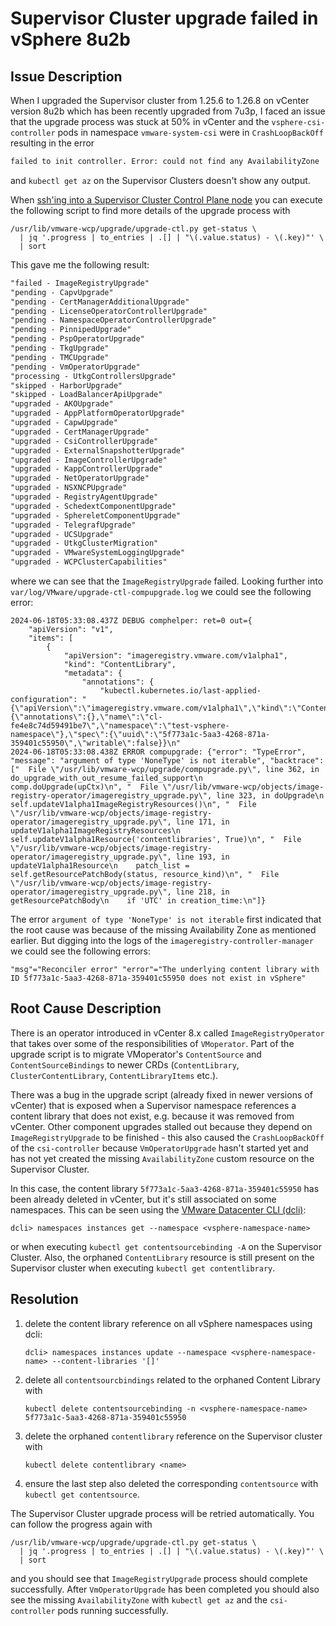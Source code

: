 # Supervisor Cluster upgrade failed in vSphere 8u2b

## Issue Description

When I upgraded the Supervisor cluster from 1.25.6 to 1.26.8 on vCenter version 8u2b which has been recently upgraded from 7u3p, I faced an issue that the upgrade process was stuck at 50% in vCenter and the `vsphere-csi-controller` pods in namespace `vmware-system-csi` were in `CrashLoopBackOff` resulting in the error

```markdown
failed to init controller. Error: could not find any AvailabilityZone
```

and `kubectl get az` on the Supervisor Clusters doesn't  show any output.

When [ssh'ing into a Supervisor Cluster Control Plane node](https://mappslearning.wordpress.com/2021/12/01/ssh-login-into-vsphere-with-tanzu-supervisor-cluster-nodes/) you can execute the following script to find more details of the upgrade process with

```shell
/usr/lib/vmware-wcp/upgrade/upgrade-ctl.py get-status \
  | jq '.progress | to_entries | .[] | "\(.value.status) - \(.key)"' \
  | sort
```

This gave me the following result:

```markdown
"failed - ImageRegistryUpgrade"
"pending - CapvUpgrade"
"pending - CertManagerAdditionalUpgrade"
"pending - LicenseOperatorControllerUpgrade"
"pending - NamespaceOperatorControllerUpgrade"
"pending - PinnipedUpgrade"
"pending - PspOperatorUpgrade"
"pending - TkgUpgrade"
"pending - TMCUpgrade"
"pending - VmOperatorUpgrade"
"processing - UtkgControllersUpgrade"
"skipped - HarborUpgrade"
"skipped - LoadBalancerApiUpgrade"
"upgraded - AKOUpgrade"
"upgraded - AppPlatformOperatorUpgrade"
"upgraded - CapwUpgrade"
"upgraded - CertManagerUpgrade"
"upgraded - CsiControllerUpgrade"
"upgraded - ExternalSnapshotterUpgrade"
"upgraded - ImageControllerUpgrade"
"upgraded - KappControllerUpgrade"
"upgraded - NetOperatorUpgrade"
"upgraded - NSXNCPUpgrade"
"upgraded - RegistryAgentUpgrade"
"upgraded - SchedextComponentUpgrade"
"upgraded - SphereletComponentUpgrade"
"upgraded - TelegrafUpgrade"
"upgraded - UCSUpgrade"
"upgraded - UtkgClusterMigration"
"upgraded - VMwareSystemLoggingUpgrade"
"upgraded - WCPClusterCapabilities"
```

where we can see that the `ImageRegistryUpgrade` failed. Looking further into `var/log/VMware/upgrade-ctl-compupgrade.log` we could see the following error:

```text
2024-06-18T05:33:08.437Z DEBUG comphelper: ret=0 out={
    "apiVersion": "v1",
    "items": [
        {
            "apiVersion": "imageregistry.vmware.com/v1alpha1",
            "kind": "ContentLibrary",
            "metadata": {
                "annotations": {
                    "kubectl.kubernetes.io/last-applied-configuration": "{\"apiVersion\":\"imageregistry.vmware.com/v1alpha1\",\"kind\":\"ContentLibrary\",\"metadata\":{\"annotations\":{},\"name\":\"cl-fe4e8c74d59491be7\",\"namespace\":\"test-vsphere-namespace\"},\"spec\":{\"uuid\":\"5f773a1c-5aa3-4268-871a-359401c55950\",\"writable\":false}}\n"
2024-06-18T05:33:08.438Z ERROR compupgrade: {"error": "TypeError", "message": "argument of type 'NoneType' is not iterable", "backtrace": ["  File \"/usr/lib/vmware-wcp/upgrade/compupgrade.py\", line 362, in do_upgrade_with_out_resume_failed_support\n    comp.doUpgrade(upCtx)\n", "  File \"/usr/lib/vmware-wcp/objects/image-registry-operator/imageregistry_upgrade.py\", line 323, in doUpgrade\n    self.updateV1alpha1ImageRegistryResources()\n", "  File \"/usr/lib/vmware-wcp/objects/image-registry-operator/imageregistry_upgrade.py\", line 171, in updateV1alpha1ImageRegistryResources\n    self.updateV1alpha1Resource('contentlibraries', True)\n", "  File \"/usr/lib/vmware-wcp/objects/image-registry-operator/imageregistry_upgrade.py\", line 193, in updateV1alpha1Resource\n    patch_list = self.getResourcePatchBody(status, resource_kind)\n", "  File \"/usr/lib/vmware-wcp/objects/image-registry-operator/imageregistry_upgrade.py\", line 218, in getResourcePatchBody\n    if 'UTC' in creation_time:\n"]}
```

The error `argument of type 'NoneType' is not iterable` first indicated that the root cause was because of the missing Availability Zone as mentioned earlier. But digging into the logs of the `imageregistry-controller-manager` we could see the following errors:

```text
"msg"="Reconciler error" "error"="The underlying content library with ID 5f773a1c-5aa3-4268-871a-359401c55950 does not exist in vSphere"
```

## Root Cause Description

There is an operator introduced in vCenter 8.x called `ImageRegistryOperator` that takes over some of the responsibilities of `VMoperator`. Part of the upgrade script is to migrate VMoperator's `ContentSource` and `ContentSourceBindings` to newer CRDs (`ContentLibrary`, `ClusterContentLibrary`, `ContentLibraryItems` etc.).

There was a bug in the upgrade script (already fixed in newer versions of vCenter) that is exposed when a Supervisor namespace references a content library that does not exist, e.g. because it was removed from vCenter. Other component upgrades stalled out because they depend on `ImageRegistryUpgrade` to be finished - this also caused the `CrashLoopBackOff` of the `csi-controller` because `VmOperatorUpgrade` hasn't started yet and has not yet created the missing `AvailabilityZone` custom resource on the Supervisor Cluster.

In this case, the content library `5f773a1c-5aa3-4268-871a-359401c55950` has been already deleted in vCenter, but it's still associated on some namespaces. This can be seen using the [VMware Datacenter CLI (dcli)](https://www.techcrumble.net/2019/01/how-to-use-vmware-datacenter-cli-dcli/):

```shell
dcli> namespaces instances get --namespace <vsphere-namespace-name>
```

or when executing `kubectl get contentsourcebinding -A` on the Supervisor Cluster. Also, the orphaned `ContentLibrary` resource is still present on the Supervisor cluster when executing `kubectl get contentlibrary`.

## Resolution

1. delete the content library reference on all vSphere namespaces using dcli:

    ```shell
    dcli> namespaces instances update --namespace <vsphere-namespace-name> --content-libraries '[]'
    ```

1. delete all `contentsourcbindings` related to the orphaned Content Library with

    ```shell
    kubectl delete contentsourcebinding -n <vsphere-namespace-name> 5f773a1c-5aa3-4268-871a-359401c55950
    ```

1. delete the orphaned `contentlibrary` reference on the Supervisor cluster with

    ```shell
    kubectl delete contentlibrary <name>
    ```

1. ensure the last step also deleted the corresponding `contentsource` with `kubectl get contentsource`.

The Supervisor Cluster upgrade process will be retried automatically. You can follow the progress again with

```shell
/usr/lib/vmware-wcp/upgrade/upgrade-ctl.py get-status \
  | jq '.progress | to_entries | .[] | "\(.value.status) - \(.key)"' \
  | sort
```

and you should see that `ImageRegistryUpgrade` process should complete successfully. After `VmOperatorUpgrade` has been completed you should also see the missing `AvailabilityZone` with `kubectl get az` and the `csi-controller` pods running successfully.
